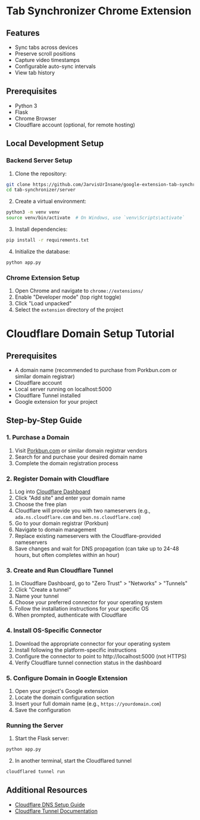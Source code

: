 # Tab Synchronizer Chrome Extension

## Features

- Sync tabs across devices
- Preserve scroll positions
- Capture video timestamps
- Configurable auto-sync intervals
- View tab history

## Prerequisites

- Python 3
- Flask
- Chrome Browser
- Cloudflare account (optional, for remote hosting)

## Local Development Setup

### Backend Server Setup

1. Clone the repository:
```bash
git clone https://github.com/JarvisUrInsane/google-extension-tab-synchronizer.git
cd tab-synchronizer/server
```

2. Create a virtual environment:
```bash
python3 -m venv venv
source venv/bin/activate  # On Windows, use `venv\Scripts\activate`
```

3. Install dependencies:
```bash
pip install -r requirements.txt
```

4. Initialize the database:
```bash
python app.py
```

### Chrome Extension Setup

1. Open Chrome and navigate to `chrome://extensions/`
2. Enable "Developer mode" (top right toggle)
3. Click "Load unpacked"
4. Select the `extension` directory of the project

# Cloudflare Domain Setup Tutorial

## Prerequisites
- A domain name (recommended to purchase from Porkbun.com or similar domain registrar)
- Cloudflare account
- Local server running on localhost:5000
- Cloudflare Tunnel installed
- Google extension for your project

## Step-by-Step Guide

### 1. Purchase a Domain
1. Visit [Porkbun.com](https://porkbun.com) or similar domain registrar vendors
2. Search for and purchase your desired domain name
3. Complete the domain registration process

### 2. Register Domain with Cloudflare
1. Log into [Cloudflare Dashboard](https://dash.cloudflare.com/)
2. Click "Add site" and enter your domain name
3. Choose the free plan
4. Cloudflare will provide you with two nameservers (e.g., `ada.ns.cloudflare.com` and `ben.ns.cloudflare.com`)
5. Go to your domain registrar (Porkbun)
6. Navigate to domain management
7. Replace existing nameservers with the Cloudflare-provided nameservers
8. Save changes and wait for DNS propagation (can take up to 24-48 hours, but often completes within an hour)

### 3. Create and Run Cloudflare Tunnel
1. In Cloudflare Dashboard, go to "Zero Trust" > "Networks" > "Tunnels"
2. Click "Create a tunnel"
3. Name your tunnel
4. Choose your preferred connector for your operating system
5. Follow the installation instructions for your specific OS
6. When prompted, authenticate with Cloudflare

### 4. Install OS-Specific Connector
1. Download the appropriate connector for your operating system
2. Install following the platform-specific instructions
3. Configure the connector to point to http://localhost:5000 (not HTTPS)
4. Verify Cloudflare tunnel connection status in the dashboard

### 5. Configure Domain in Google Extension
1. Open your project's Google extension
2. Locate the domain configuration section
3. Insert your full domain name (e.g., `https://yourdomain.com`)
4. Save the configuration

### Running the Server

1. Start the Flask server:
```bash
python app.py
```
2. In another terminal, start the Cloudflared tunnel
```bash
cloudflared tunnel run
```
## Additional Resources
- [Cloudflare DNS Setup Guide](https://developers.cloudflare.com/dns/)
- [Cloudflare Tunnel Documentation](https://developers.cloudflare.com/cloudflare-one/connections/connect-networks/)
